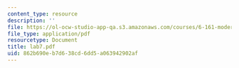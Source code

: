 ```yaml
---
content_type: resource
description: ''
file: https://ol-ocw-studio-app-qa.s3.amazonaws.com/courses/6-161-modern-optics-project-laboratory-fall-2005/862b690eb7d638cd6dd5a063942902af_lab7.pdf
file_type: application/pdf
resourcetype: Document
title: lab7.pdf
uid: 862b690e-b7d6-38cd-6dd5-a063942902af
---
```

